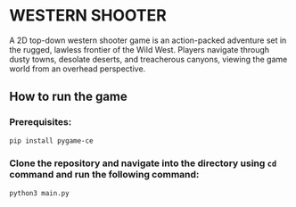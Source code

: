 # WESTERN SHOOTER
A 2D top-down western shooter game is an action-packed adventure set in the rugged, lawless frontier of the Wild West. Players navigate through dusty towns, desolate deserts, and treacherous canyons, viewing the game world from an overhead perspective.

## How to run the game

### Prerequisites:
```bash
pip install pygame-ce
```

### Clone the repository and navigate into the directory using ```cd``` command and run the following command:
```bash
python3 main.py
```
